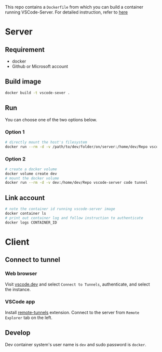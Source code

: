 This repo contains a `Dockerfile` from which you can build a container running VSCode-Server. For detailed instruction, refer to [here](https://medium.com/@techhara/setup-vscode-server-develop-from-any-device-1b55470c05ee)

# Server

## Requirement
- docker
- Github or Microsoft account

## Build image
```bash
docker build -t vscode-sever .
```

## Run
You can choose one of the two options below.

### Option 1
```bash
# directly mount the host's filesystem
docker run --rm -d -v /path/to/dev/folder/on/server:/home/dev/Repo vscode-server code tunnel
```

### Option 2
```bash
# create a docker volume
docker volume create dev
# mount the docker volume
docker run --rm -d -v dev:/home/dev/Repo vscode-server code tunnel
```

## Link account
```bash
# note the container id running vscode-server image
docker container ls
# print out container log and follow instruction to authenticate
docker logs CONTAINER_ID
```

# Client
## Connect to tunnel

### Web browser
Visit [vscode.dev](https://vscode.dev) and select `Connect to Tunnels`, authenticate, and select the instance. 

### VSCode app
Install [remote-tunnels](https://marketplace.visualstudio.com/items?itemName=ms-vscode.remote-server) extension. Connect to the server from `Remote Explorer` tab on the left.

## Develop
Dev container system's user name is `dev` and sudo password is `docker`.